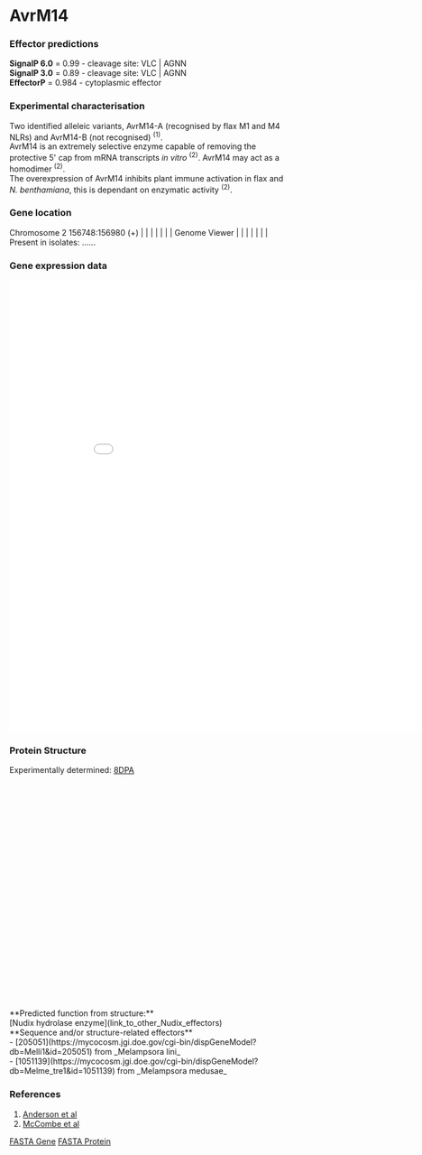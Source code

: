 # AvrM14
### Effector predictions
**SignalP 6.0** = 0.99 - cleavage site: VLC | AGNN<br>
**SignalP 3.0** = 0.89 - cleavage site: VLC | AGNN<br>
**EffectorP** = 0.984 - cytoplasmic effector<br>
### Experimental characterisation
Two identified alleleic variants, AvrM14-A (recognised by flax M1 and M4 NLRs) and AvrM14-B (not recognised) <sup>(1)</sup>.  
AvrM14 is an extremely selective enzyme capable of removing the protective 5' cap from mRNA transcripts _in vitro_ <sup>(2)</sup>. AvrM14 may act as a homodimer <sup>(2)</sup>.<br>
The overexpression of AvrM14 inhibits plant immune activation in flax and _N. benthamiana_, this is dependant on enzymatic activity <sup>(2)</sup>.<br>
### Gene location
Chromosome 2 156748:156980 (+)
|                                   |
|                                   |
|                                   | 
|           Genome Viewer           |
|                                   |
|                                   |
|                                   |
Present in isolates: ......

### Gene expression data
<iframe width="900" height="800" frameborder="0" scrolling="no" src="//plotly.com/~CarlM36/1.embed"></iframe>

### Protein Structure 
Experimentally determined: [8DPA](https://www.rcsb.org/structure/unreleased/8DPA)<br>
<script src="https://3Dmol.org/build/3Dmol-min.js"></script>     
<script src="https://3Dmol.org/build/3Dmol.ui-min.js"></script>     
<div style="height: 400px; width: 800px; position: relative;" class='viewer_3Dmoljs' data-href='/assets/pdbs/8DPA.pdb' data-backgroundcolor='0xffffff' data-style='cartoon:color=spectrum'></div>
**Predicted function from structure:**<br>
[Nudix hydrolase enzyme](link_to_other_Nudix_effectors)<br>
**Sequence and/or structure-related effectors**<br>
- [205051](https://mycocosm.jgi.doe.gov/cgi-bin/dispGeneModel?db=Melli1&id=205051) from _Melampsora lini_<br>
- [1051139](https://mycocosm.jgi.doe.gov/cgi-bin/dispGeneModel?db=Melme_tre1&id=1051139) from _Melampsora medusae_

### References 
1) [Anderson et al](https://doi.org/10.1186/s12864-016-3011-9)<br>
2) [McCombe et al](https://doi.org/10.1111/nph.18727)<br>

<a href="{{ site.url }}/index.html" class="btn btn-success" role="button">FASTA Gene</a>
<a href="{{ site.url }}/index.html" class="btn btn-success" role="button">FASTA Protein</a>
